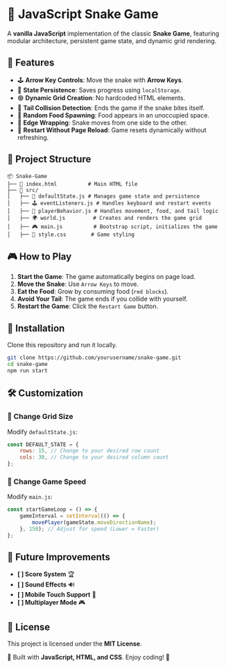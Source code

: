 # 🐍 JavaScript Snake Game

A **vanilla JavaScript** implementation of the classic **Snake Game**, featuring modular architecture, persistent game state, and dynamic grid rendering.

## 🚀 Features
- 🕹 **Arrow Key Controls**: Move the snake with **Arrow Keys**.
- 💾 **State Persistence**: Saves progress using `localStorage`.
- 🟢 **Dynamic Grid Creation**: No hardcoded HTML elements.
- 🛑 **Tail Collision Detection**: Ends the game if the snake bites itself.
- 🍏 **Random Food Spawning**: Food appears in an unoccupied space.
- 🎯 **Edge Wrapping**: Snake moves from one side to the other.
- 🔁 **Restart Without Page Reload**: Game resets dynamically without refreshing.

## 📂 Project Structure
```
📦 Snake-Game
├── 📜 index.html          # Main HTML file
├── 🎨 src/
│   ├── 📝 defaultState.js # Manages game state and persistence
│   ├── 🕹 eventListeners.js # Handles keyboard and restart events
│   ├── 🐍 playerBehavior.js # Handles movement, food, and tail logic
│   ├── 🌍 world.js         # Creates and renders the game grid
│   ├── 🎮 main.js          # Bootstrap script, initializes the game
│   ├── 🎨 style.css        # Game styling
```

## 🎮 How to Play
1. **Start the Game**: The game automatically begins on page load.
2. **Move the Snake**: Use `Arrow Keys` to move.
3. **Eat the Food**: Grow by consuming food (`red blocks`).
4. **Avoid Your Tail**: The game ends if you collide with yourself.
5. **Restart the Game**: Click the `Restart Game` button.

## 📜 Installation
Clone this repository and run it locally.
```bash
git clone https://github.com/yourusername/snake-game.git
cd snake-game
npm run start
```

## 🛠 Customization
### 🔹 Change Grid Size
Modify `defaultState.js`:
```js
const DEFAULT_STATE = {
    rows: 15, // Change to your desired row count
    cols: 30, // Change to your desired column count
};
```

### 🔹 Change Game Speed
Modify `main.js`:
```js
const startGameLoop = () => {
    gameInterval = setInterval(() => {
        movePlayer(gameState.moveDirectionName);
    }, 150); // Adjust for speed (Lower = Faster)
};
```

## 🤖 Future Improvements
- **[ ] Score System** 🏆
- **[ ] Sound Effects** 🔊
- **[ ] Mobile Touch Support** 📱
- **[ ] Multiplayer Mode** 🎮

## 📄 License
This project is licensed under the **MIT License**.

🚀 Built with **JavaScript, HTML, and CSS**. Enjoy coding! 🐍

